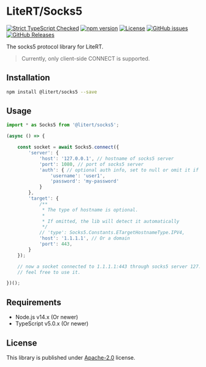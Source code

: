# LiteRT/Socks5

[![Strict TypeScript Checked](https://badgen.net/badge/TS/Strict "Strict TypeScript Checked")](https://www.typescriptlang.org)
[![npm version](https://img.shields.io/npm/v/@litert/socks5.svg?colorB=brightgreen)](https://www.npmjs.com/package/@litert/socks5 "Stable Version")
[![License](https://img.shields.io/npm/l/@litert/socks5.svg?maxAge=2592000?style=plastic)](https://github.com/litert/socks5.js/blob/master/LICENSE)
[![GitHub issues](https://img.shields.io/github/issues/litert/socks5.js.svg)](https://github.com/litert/socks5.js/issues)
[![GitHub Releases](https://img.shields.io/github/release/litert/socks5.js.svg)](https://github.com/litert/socks5.js/releases "Stable Release")

The socks5 protocol library for LiteRT.

> Currently, only client-side CONNECT is supported.

## Installation

```sh
npm install @litert/socks5 --save
```

## Usage

```ts
import * as Socks5 from '@litert/socks5';

(async () => {

    const socket = await Socks5.connect({
        'server': {
            'host': '127.0.0.1', // hostname of socks5 server
            'port': 1080, // port of socks5 server
            'auth': { // optional auth info, set to null or omit it if unnecessary
                'username': 'user1',
                'password': 'my-password'
            }
        },
        'target': {
            /**
             * The type of hostname is optional.
             *
             * If omitted, the lib will detect it automatically
             */
            // 'type': Socks5.Constants.ETargetHostnameType.IPV4,
            'host': '1.1.1.1', // Or a domain
            'port': 443,
        }
    });

    // now a socket connected to 1.1.1.1:443 through socks5 server 127.0.0.1:1080 is created and ready.
    // feel free to use it.

})();
```

## Requirements

- Node.js v14.x (Or newer)
- TypeScript v5.0.x (Or newer)

## License

This library is published under [Apache-2.0](./LICENSE) license.
